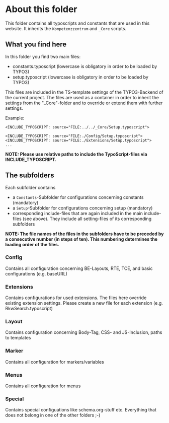 # About this folder

This folder contains all typoscripts and constants that are used in this website.
It inherits the ```Kompetenzzentrum``` and ```_Core``` scripts.

## What you find here
In this folder you find two main files:
- constants.typoscript (lowercase is obligatory in order to be loaded by TYPO3)
- setup.typoscript (lowercase is obligatory in order to be loaded by TYPO3)

This files are included in the TS-template settings of the TYPO3-Backend of the current project.
The files are used as a container in order to inherit the settings from the "_Core"-folder and
to override or extend them with further settings.

Example:
```
<INCLUDE_TYPOSCRIPT: source="FILE:../../_Core/Setup.typoscript">

<INCLUDE_TYPOSCRIPT: source="FILE:./Config/Setup.typoscript">
<INCLUDE_TYPOSCRIPT: source="FILE:./Extensions/Setup.typoscript">
...
```
**NOTE: Please use relative paths to include the TypoScript-files via INCLUDE_TYPOSCRIPT.**

## The subfolders

Each subfolder contains
- a ```Constants```-Subfolder for configurations concerning constants (mandatory)
- a ```Setup```-Subfolder for configurations concerning setup (mandatory)
- corresponding include-files that are again included in the main include-files (see above). They include
all setting-files of its corresponding subfolders

**NOTE: The file names of the files in the subfolders have to be preceded by a consecutive number (in steps of ten). This numbering determines the loading order of the files.**

### Config
Contains all configuration concerning BE-Layouts, RTE, TCE, and basic configurations (e.g. baseURL)

### Extensions
Contains configurations for used extensions. The files here override existing extension settings.
Please create a new file for each extension  (e.g. RkwSearch.typoscript)

### Layout
Contains configuration concerning Body-Tag, CSS- and JS-Inclusion, paths to templates

### Marker
Contains all configuration for markers/variables

### Menus
Contains all configuration for menus

### Special
Contains special configuations like schema.org-stuff etc. Everything that does not belong in one of the other folders ;-)